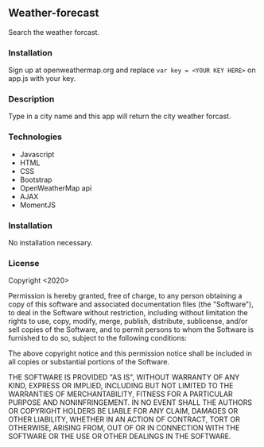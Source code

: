 ## Weather-forecast
Search the weather forcast.

### Installation
Sign up at openweathermap.org and replace `var key = <YOUR KEY HERE>` on app.js with your key.

### Description
Type in a city name and this app will return the city weather forcast. 

### Technologies

 - Javascript
 - HTML
 - CSS
 - Bootstrap
 - OpenWeatherMap api
 - AJAX
 - MomentJS

### Installation
No installation necessary.

### License
Copyright <2020>

Permission is hereby granted, free of charge, to any person obtaining a copy of this software and associated documentation files (the "Software"), to deal in the Software without restriction, including without limitation the rights to use, copy, modify, merge, publish, distribute, sublicense, and/or sell copies of the Software, and to permit persons to whom the Software is furnished to do so, subject to the following conditions:

The above copyright notice and this permission notice shall be included in all copies or substantial portions of the Software.

THE SOFTWARE IS PROVIDED "AS IS", WITHOUT WARRANTY OF ANY KIND, EXPRESS OR IMPLIED, INCLUDING BUT NOT LIMITED TO THE WARRANTIES OF MERCHANTABILITY, FITNESS FOR A PARTICULAR PURPOSE AND NONINFRINGEMENT. IN NO EVENT SHALL THE AUTHORS OR COPYRIGHT HOLDERS BE LIABLE FOR ANY CLAIM, DAMAGES OR OTHER LIABILITY, WHETHER IN AN ACTION OF CONTRACT, TORT OR OTHERWISE, ARISING FROM, OUT OF OR IN CONNECTION WITH THE SOFTWARE OR THE USE OR OTHER DEALINGS IN THE SOFTWARE.
